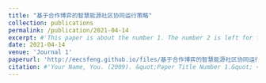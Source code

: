 ```yaml
---
title: "基于合作博弈的智慧能源社区协同运行策略"
collection: publications
permalink: /publication/2021-04-14
excerpt: #'This paper is about the number 1. The number 2 is left for future work.'
date: 2021-04-14
venue: 'Journal 1'
paperurl: 'http://eecsfeng.github.io/files/基于合作博弈的智慧能源社区协同运行策略.pdf'
citation: #'Your Name, You. (2009). &quot;Paper Title Number 1.&quot; <i>Journal 1</i>. 1(1).'
---
```


